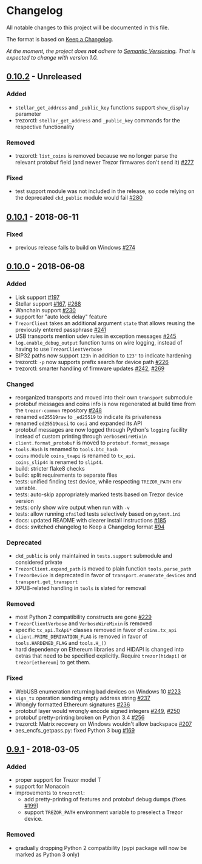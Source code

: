 # Changelog
All notable changes to this project will be documented in this file.

The format is based on [Keep a Changelog](http://keepachangelog.com/en/1.0.0/).

_At the moment, the project does __not__ adhere to [Semantic Versioning](http://semver.org/spec/v2.0.0.html). That is expected to change with version 1.0._


## [0.10.2] - Unreleased
[0.10.2]: https://github.com/trezor/python-trezor/compare/v0.10.1...master

### Added
- `stellar_get_address` and `_public_key` functions support `show_display` parameter
- trezorctl: `stellar_get_address` and `_public_key` commands for the respective functionality

### Removed
- trezorctl: `list_coins` is removed because we no longer parse the relevant protobuf field
  (and newer Trezor firmwares don't send it) [#277]

### Fixed
- test support module was not included in the release, so code relying on the deprecated `ckd_public` module would fail [#280]

## [0.10.1] - 2018-06-11
[0.10.1]: https://github.com/trezor/python-trezor/compare/v0.10.0...v0.10.1

### Fixed
- previous release fails to build on Windows [#274]

## [0.10.0] - 2018-06-08
[0.10.0]: https://github.com/trezor/python-trezor/compare/v0.9.1...v0.10.0

### Added
- Lisk support [#197]
- Stellar support [#167], [#268]
- Wanchain support [#230]
- support for "auto lock delay" feature
- `TrezorClient` takes an additional argument `state` that allows reusing the previously entered passphrase [#241]
- USB transports mention udev rules in exception messages [#245]
- `log.enable_debug_output` function turns on wire logging, instead of having to use `TrezorClientVerbose`
- BIP32 paths now support `123h` in addition to `123'` to indicate hardening
- trezorctl: `-p` now supports prefix search for device path [#226]
- trezorctl: smarter handling of firmware updates [#242], [#269]

### Changed
- reorganized transports and moved into their own `transport` submodule
- protobuf messages and coins info is now regenerated at build time from the `trezor-common` repository [#248]
- renamed `ed25519raw` to `_ed25519` to indicate its privateness
- renamed `ed25519cosi` to `cosi` and expanded its API
- protobuf messages are now logged through Python's `logging` facility instead of custom printing through `VerboseWireMixin`
- `client.format_protobuf` is moved to `protobuf.format_message`
- `tools.Hash` is renamed to `tools.btc_hash`
- `coins` module `coins_txapi` is renamed to `tx_api`.  
  `coins_slip44` is renamed to `slip44`.
- build: stricter flake8 checks
- build: split requirements to separate files
- tests: unified finding test device, while respecting `TREZOR_PATH` env variable.
- tests: auto-skip appropriately marked tests based on Trezor device version
- tests: only show wire output when run with `-v`
- tests: allow running `xfail`ed tests selectively based on `pytest.ini`
- docs: updated README with clearer install instructions [#185]
- docs: switched changelog to Keep a Changelog format [#94]

### Deprecated
- `ckd_public` is only maintained in `tests.support` submodule and considered private
- `TrezorClient.expand_path` is moved to plain function `tools.parse_path`
- `TrezorDevice` is deprecated in favor of `transport.enumerate_devices` and `transport.get_transport`
- XPUB-related handling in `tools` is slated for removal

### Removed
- most Python 2 compatibility constructs are gone [#229]
- `TrezorClientVerbose` and `VerboseWireMixin` is removed
- specific `tx_api.TxApi*` classes removed in favor of `coins.tx_api`
- `client.PRIME_DERIVATION_FLAG` is removed in favor of `tools.HARDENED_FLAG` and `tools.H_()`
- hard dependency on Ethereum libraries and HIDAPI is changed into extras that need to be
  specified explicitly. Require `trezor[hidapi]` or `trezor[ethereum]` to get them.

### Fixed
- WebUSB enumeration returning bad devices on Windows 10 [#223]
- `sign_tx` operation sending empty address string [#237]
- Wrongly formatted Ethereum signatures [#236]
- protobuf layer would wrongly encode signed integers [#249], [#250]
- protobuf pretty-printing broken on Python 3.4 [#256]
- trezorctl: Matrix recovery on Windows wouldn't allow backspace [#207]
- aes_encfs_getpass.py: fixed Python 3 bug [#169]


## [0.9.1] - 2018-03-05
[0.9.1]: https://github.com/trezor/python-trezor/compare/v0.9.0...v0.9.1

### Added
- proper support for Trezor model T
- support for Monacoin
- improvements to `trezorctl`:
  - add pretty-printing of features and protobuf debug dumps (fixes [#199])
  - support `TREZOR_PATH` environment variable to preselect a Trezor device.

### Removed
- gradually dropping Python 2 compatibility (pypi package will now be marked as Python 3 only)


[#94]: https://github.com/trezor/python-trezor/issues/94
[#167]: https://github.com/trezor/python-trezor/issues/167
[#169]: https://github.com/trezor/python-trezor/issues/169
[#185]: https://github.com/trezor/python-trezor/issues/185
[#197]: https://github.com/trezor/python-trezor/issues/197
[#199]: https://github.com/trezor/python-trezor/issues/199
[#207]: https://github.com/trezor/python-trezor/issues/207
[#223]: https://github.com/trezor/python-trezor/issues/223
[#226]: https://github.com/trezor/python-trezor/issues/226
[#229]: https://github.com/trezor/python-trezor/issues/229
[#230]: https://github.com/trezor/python-trezor/issues/230
[#236]: https://github.com/trezor/python-trezor/issues/236
[#237]: https://github.com/trezor/python-trezor/issues/237
[#241]: https://github.com/trezor/python-trezor/issues/241
[#242]: https://github.com/trezor/python-trezor/issues/242
[#245]: https://github.com/trezor/python-trezor/issues/245
[#248]: https://github.com/trezor/python-trezor/issues/248
[#249]: https://github.com/trezor/python-trezor/issues/249
[#250]: https://github.com/trezor/python-trezor/issues/250
[#256]: https://github.com/trezor/python-trezor/issues/256
[#268]: https://github.com/trezor/python-trezor/issues/268
[#269]: https://github.com/trezor/python-trezor/issues/269
[#274]: https://github.com/trezor/python-trezor/issues/274
[#277]: https://github.com/trezor/python-trezor/issues/277
[#280]: https://github.com/trezor/python-trezor/issues/280

